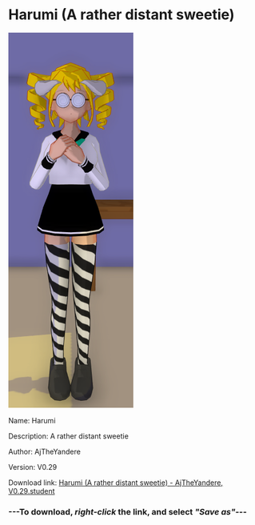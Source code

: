# Harumi (A rather distant sweetie)

<img src = "https://raw.githubusercontent.com/Arbiter1223/Daigaku-Gurashi-Custom-Students/master/Students/Files/Harumi%20(A%20rather%20distant%20sweetie).png">

Name: Harumi

Description: A rather distant sweetie

Author: AjTheYandere

Version: V0.29

Download link: <a href="https://raw.githubusercontent.com/Arbiter1223/Daigaku-Gurashi-Custom-Students/master/Students/Files/Harumi%20(A%20rather%20distant%20sweetie)%20-%20AjTheYandere%2C%20V0.29.student">Harumi (A rather distant sweetie) - AjTheYandere, V0.29.student</a>

### ---**To download, _right-click_ the link, and select _"Save as"_**---
